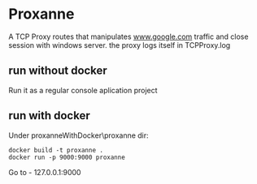# Proxanne
A TCP Proxy routes that manipulates www.google.com traffic and close session with windows server.
the proxy logs itself in TCPProxy.log

## run without docker
Run it as a regular console aplication project

## run with docker
Under proxanneWithDocker\proxanne dir:
```  
docker build -t proxanne .  
docker run -p 9000:9000 proxanne 
```
Go to - 127.0.0.1:9000  